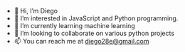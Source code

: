 - 👋 Hi, I’m Diego
- 👀 I’m interested in JavaScript and Python programming.
- 🌱 I’m currently learning machine learning
- 💞️ I’m looking to collaborate on various python projects
- 📫 You can reach me at diego28e@gmail.com

<!---
diego28e/diego28e is a ✨ special ✨ repository because its `README.md` (this file) appears on your GitHub profile.
You can click the Preview link to take a look at your changes.
--->
